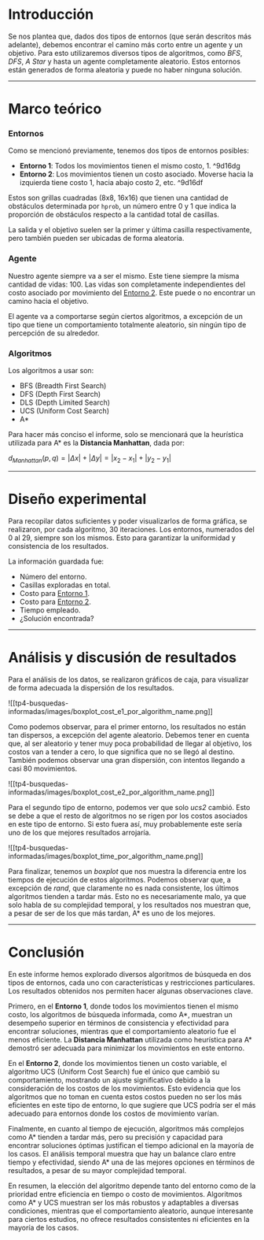 # Introducción

Se nos plantea que, dados dos tipos de entornos (que serán descritos más adelante), debemos encontrar el camino más corto entre un agente y un objetivo. Para esto utilizaremos diversos tipos de algoritmos, como *BFS*, *DFS*, *A Star* y hasta un agente completamente aleatorio. Estos entornos están generados de forma aleatoria y puede no haber ninguna solución.

-------------------------------------------------------------------

# Marco teórico

### Entornos

Como se mencionó previamente, tenemos dos tipos de entornos posibles:

- **Entorno 1**: Todos los movimientos tienen el mismo costo, 1. ^9d16dg
- **Entorno 2**: Los movimientos tienen un costo asociado. Moverse hacia la izquierda tiene costo 1, hacia abajo costo 2, etc. ^9d16df

Estos son grillas cuadradas (8x8, 16x16) que tienen una cantidad de obstáculos determinada por `hprob`, un número entre 0 y 1 que indica la proporción de obstáculos respecto a la cantidad total de casillas. 

La salida y el objetivo suelen ser la primer y última casilla respectivamente, pero también pueden ser ubicadas de forma aleatoria. 

### Agente

Nuestro agente siempre va a ser el mismo. Este tiene siempre la misma cantidad de vidas: 100. Las vidas son completamente independientes del costo asociado por movimiento del [Entorno 2](#^9d16df). Este puede o no encontrar un camino hacia el objetivo.

El agente va a comportarse según ciertos algoritmos, a excepción de un tipo que tiene un comportamiento totalmente aleatorio, sin ningún tipo de percepción de su alrededor.

### Algoritmos

Los algoritmos a usar son:

- BFS (Breadth First Search)
- DFS (Depth First Search)
- DLS (Depth Limited Search)
- UCS (Uniform Cost Search)
- A*

Para hacer más conciso el informe, solo se mencionará que la heurística utilizada para A* es la **Distancia Manhattan**, dada por:


$\displaystyle d_{Manhattan}(p, q) = |\Delta x| + |\Delta y| = |x_2 - x_1| + |y_2 - y_1|$


---


# Diseño experimental


Para recopilar datos suficientes y poder visualizarlos de forma gráfica, se realizaron, por cada algoritmo, 30 iteraciones. Los entornos, numerados del 0 al 29, siempre son los mismos. Esto para garantizar la uniformidad y consistencia de los resultados.

La información guardada fue: 

- Número del entorno.
- Casillas exploradas en total.
- Costo para [Entorno 1](#^9d16dg).
- Costo para [Entorno 2](#^9d16df).
- Tiempo empleado.
- ¿Solución encontrada?


---


# Análisis y discusión de resultados


Para el análisis de los datos, se realizaron gráficos de caja, para visualizar de forma adecuada la dispersión de los resultados.


![[tp4-busquedas-informadas/images/boxplot_cost_e1_por_algorithm_name.png]]

Como podemos observar, para el primer entorno, los resultados no están tan dispersos, a excepción del agente aleatorio. Debemos tener en cuenta que, al ser aleatorio y tener muy poca probabilidad de llegar al objetivo, los costos van a tender a cero, lo que significa que no se llegó al destino. También podemos observar una gran dispersión, con intentos llegando a casi 80 movimientos.

![[tp4-busquedas-informadas/images/boxplot_cost_e2_por_algorithm_name.png]]

Para el segundo tipo de entorno, podemos ver que solo *ucs2* cambió. Esto se debe a que el resto de algoritmos no se rigen por los costos asociados en este tipo de entorno. Si esto fuera así, muy probablemente este sería uno de los que mejores resultados arrojaría.


![[tp4-busquedas-informadas/images/boxplot_time_por_algorithm_name.png]]


Para finalizar, tenemos un *boxplot* que nos muestra la diferencia entre los tiempos de ejecución de estos algoritmos. Podemos observar que, a excepción de *rand*, que claramente no es nada consistente, los últimos algoritmos tienden a tardar más. Esto no es necesariamente malo, ya que solo habla de su complejidad temporal, y los resultados nos muestran que, a pesar de ser de los que más tardan, A* es uno de los mejores.


---


# Conclusión

En este informe hemos explorado diversos algoritmos de búsqueda en dos tipos de entornos, cada uno con características y restricciones particulares. Los resultados obtenidos nos permiten hacer algunas observaciones clave.

Primero, en el **Entorno 1**, donde todos los movimientos tienen el mismo costo, los algoritmos de búsqueda informada, como A*, muestran un desempeño superior en términos de consistencia y efectividad para encontrar soluciones, mientras que el comportamiento aleatorio fue el menos eficiente. La **Distancia Manhattan** utilizada como heurística para A* demostró ser adecuada para minimizar los movimientos en este entorno.

En el **Entorno 2**, donde los movimientos tienen un costo variable, el algoritmo UCS (Uniform Cost Search) fue el único que cambió su comportamiento, mostrando un ajuste significativo debido a la consideración de los costos de los movimientos. Esto evidencia que los algoritmos que no toman en cuenta estos costos pueden no ser los más eficientes en este tipo de entorno, lo que sugiere que UCS podría ser el más adecuado para entornos donde los costos de movimiento varían.

Finalmente, en cuanto al tiempo de ejecución, algoritmos más complejos como A* tienden a tardar más, pero su precisión y capacidad para encontrar soluciones óptimas justifican el tiempo adicional en la mayoría de los casos. El análisis temporal muestra que hay un balance claro entre tiempo y efectividad, siendo A* una de las mejores opciones en términos de resultados, a pesar de su mayor complejidad temporal.

En resumen, la elección del algoritmo depende tanto del entorno como de la prioridad entre eficiencia en tiempo o costo de movimientos. Algoritmos como A* y UCS muestran ser los más robustos y adaptables a diversas condiciones, mientras que el comportamiento aleatorio, aunque interesante para ciertos estudios, no ofrece resultados consistentes ni eficientes en la mayoría de los casos.
